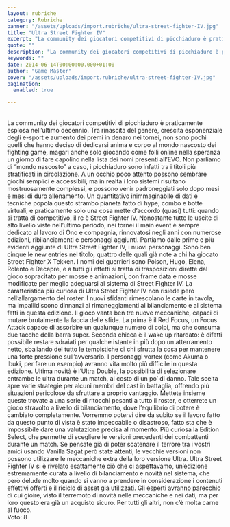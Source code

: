 ```yaml
---
layout: rubriche
category: Rubriche
banner: "/assets/uploads/import.rubriche/ultra-street-fighter-IV.jpg"
title: "Ultra Street Fighter IV"
excerpt: "La community dei giocatori competitivi di picchiaduro è praticamente esplosa nell’ultimo decennio. Tra rinascita del genere, crescita esponenziale degli e-sport e aumento dei premi in denaro nei tornei, non sono pochi quelli che hanno deciso di dedicarsi anima e corpo al mondo nascosto dei fighting game, magari anche solo giocando come folli online nella speranza [&hellip"
quote: ""
description: "La community dei giocatori competitivi di picchiaduro è praticamente esplosa nell’ultimo decennio. Tra rinascita del genere, crescita esponenziale degli e-sport e aumento dei premi in denaro nei tornei, non sono pochi quelli che hanno deciso di dedicarsi anima e corpo al mondo nascosto dei fighting game, magari anche solo giocando come folli online nella speranza [&hellip"
keywords: ""
date: 2014-06-14T00:00:00.000+01:00
author: "Game Master"
cover: "/assets/uploads/import.rubriche/ultra-street-fighter-IV.jpg"
pagination:
  enabled: true

---
```


[](https://hotmc.com/wp-content/uploads/2014/06/ultra-street-fighter-IV.jpg)  
La community dei giocatori competitivi di picchiaduro è praticamente esplosa nell’ultimo decennio. Tra rinascita del genere, crescita esponenziale degli e-sport e aumento dei premi in denaro nei tornei, non sono pochi quelli che hanno deciso di dedicarsi anima e corpo al mondo nascosto dei fighting game, magari anche solo giocando come folli online nella speranza un giorno di fare capolino nella lista dei nomi presenti all’EVO. Non parliamo di “mondo nascosto” a caso, i picchiaduro sono infatti tra i titoli più stratificati in circolazione. A un occhio poco attento possono sembrare giochi semplici e accessibili, ma in realtà i loro sistemi risultano mostruosamente complessi, e possono venir padroneggiati solo dopo mesi e mesi di duro allenamento. Un quantitativo inimmaginabile di dati e tecniche popola questo strambo pianeta fatto di hype, combo e botte virtuali, e praticamente solo una cosa mette d’accordo (quasi) tutti: quando si tratta di competitivo, il re è Street Fighter IV. Nonostante tutte le uscite di alto livello viste nell’ultimo periodo, nei tornei il main event è sempre dedicato al lavoro di Ono e compagnia, rinnovatosi negli anni con numerose edizioni, ribilanciamenti e personaggi aggiunti. Partiamo dalle prime e più evidenti aggiunte di Ultra Street Fighter IV, i nuovi personaggi. Sono ben cinque le new entries nel titolo, quattro delle quali già note a chi ha giocato Street Fighter X Tekken. I nomi dei guerrieri sono Poison, Hugo, Elena, Rolento e Decapre, e a tutti gli effetti si tratta di trasposizioni dirette dal gioco sopracitato per mosse e animazioni, con frame data e mosse modificate per meglio adeguarsi al sistema di Street Fighter IV. La caratteristica più curiosa di Ultra Street Fighter IV non risiede però nell’allargamento del roster. I nuovi sfidanti rimescolano le carte in tavola, ma impallidiscono dinnanzi ai rimaneggiamenti al bilanciamento e al sistema fatti in questa edizione. Il gioco vanta ben tre nuove meccaniche, capaci di mutare brutalmente la faccia delle sfide. La prima è il Red Focus, un Focus Attack capace di assorbire un qualunque numero di colpi, ma che consuma due tacche della barra super. Seconda chicca è il wake up ritardato: è difatti possibile restare sdraiati per qualche istante in più dopo un atterramento netto, sballando del tutto le tempistiche di chi sfrutta la cosa per mantenere una forte pressione sull’avversario. I personaggi vortex (come Akuma o Ibuki, per fare un esempio) avranno vita molto più difficile in questa edizione. Ultima novità è l’Ultra Double, la possibilità di selezionare entrambe le ultra durante un match, al costo di un po’ di danno. Tale scelta apre varie strategie per alcuni membri del cast in battaglia, offrendo più situazioni pericolose da sfruttare a proprio vantaggio. Mettete insieme queste trovate a una serie di ritocchi pesanti a tutto il roster, e otterrete un gioco stravolto a livello di bilanciamento, dove l’equilibrio di potere è cambiato completamente. Vorremmo potervi dire da subito se il lavoro fatto da questo punto di vista è stato impeccabile o disastroso, fatto sta che è impossibile dare una valutazione precisa al momento. Più curiosa la Edition Select, che permette di scegliere le versioni precedenti dei combattenti durante un match. Se pensate già di poter scatenare il terrore tra i vostri amici usando Vanilla Sagat però state attenti, le vecchie versioni non possono utilizzare le meccaniche extra della loro versione Ultra. Ultra Street Fighter IV si è rivelato esattamente ciò che ci aspettavamo, un’edizione estremamente curata a livello di bilanciamento e novità nel sistema, che però delude molto quando si vanno a prendere in considerazione i contenuti effettivi offerti e il riciclo di asset già utilizzati. Gli esperti avranno parecchio di cui gioire, visto il terremoto di novità nelle meccaniche e nei dati, ma per loro questo era già un acquisto sicuro. Per tutti gli altri, non c’è molta carne al fuoco.  
Voto: 8